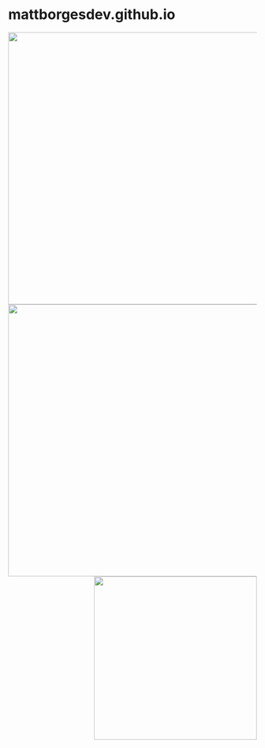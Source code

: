 # mattborgesdev.github.io

<img src="/img/website-in-desktop" width="550" align="left">
<img src="https://github.com/mattborgesdev/mattborgesdev.github.io/blob/main/img/website-in-desktop.png" width="550" align="left">


<img src="/img/website-in-smartphone" width="330" align="right">